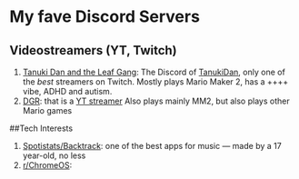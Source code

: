 # My fave Discord Servers
## Videostreamers (YT, Twitch)
1. [Tanuki Dan and the Leaf Gang](discord.gg/PbesXsSmpx): The Discord of [TanukiDan](twitch.tv/TanukiDan), only one of the *best* streamers on Twitch. Mostly plays Mario Maker 2, has a ++++ vibe, ADHD and autism.
2. [DGR](discord.gg/dgr): that is a [YT streamer](https://www.youtube.com/channel/UCzg5UMJ62uoKHTkq5bgkp5g) Also plays mainly MM2, but also plays other Mario games

##Tech Interests
1. [Spotistats/Backtrack](discord.gg/spotistats): one of the best apps for music — made by a 17 year-old, no less
2. [r/ChromeOS](discord.gg/chromeos):
